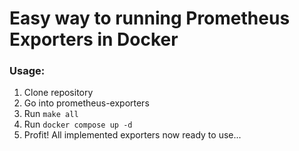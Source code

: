 # Easy way to running Prometheus Exporters in Docker

### Usage:
  1. Clone repository
  2. Go into prometheus-exporters
  3. Run `make all`
  4. Run `docker compose up -d`
  5. Profit! All implemented exporters now ready to use...

###
